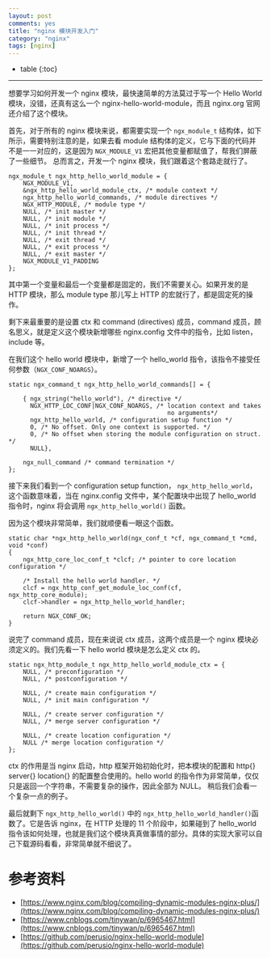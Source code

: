```yaml
---
layout: post
comments: yes
title: "nginx 模块开发入门"
category: "nginx"
tags: [nginx]
---
```


* table
{:toc}
***

想要学习如何开发一个 nginx 模块，最快速简单的方法莫过于写一个 Hello World 模块，没错，还真有这么一个 nginx-hello-world-module，而且 nginx.org 官网还介绍了这个模块。

首先，对于所有的 nginx 模块来说，都需要实现一个 `ngx_module_t` 结构体，如下所示，需要特别注意的是，如果去看 module 结构体的定义，它与下面的代码并不是一一对应的，这是因为 `NGX_MODULE_V1` 宏把其他变量都赋值了，帮我们屏蔽了一些细节。 总而言之，开发一个 nginx 模块，我们跟着这个套路走就行了。

```
ngx_module_t ngx_http_hello_world_module = {
    NGX_MODULE_V1,
    &ngx_http_hello_world_module_ctx, /* module context */
    ngx_http_hello_world_commands, /* module directives */
    NGX_HTTP_MODULE, /* module type */
    NULL, /* init master */
    NULL, /* init module */
    NULL, /* init process */
    NULL, /* init thread */
    NULL, /* exit thread */
    NULL, /* exit process */
    NULL, /* exit master */
    NGX_MODULE_V1_PADDING
};
```

其中第一个变量和最后一个变量都是固定的，我们不需要关心。如果开发的是 HTTP 模块，那么 module type 那儿写上 HTTP 的宏就行了，都是固定死的操作。

剩下来最重要的是设置 ctx 和 command (directives) 成员，command 成员，顾名思义，就是定义这个模块新增哪些 nginx.config 文件中的指令，比如 listen，include 等。

在我们这个 hello world 模块中，新增了一个 hello_world 指令，该指令不接受任何参数（`NGX_CONF_NOARGS`）。

```
static ngx_command_t ngx_http_hello_world_commands[] = {

    { ngx_string("hello_world"), /* directive */
      NGX_HTTP_LOC_CONF|NGX_CONF_NOARGS, /* location context and takes
                                            no arguments*/
      ngx_http_hello_world, /* configuration setup function */
      0, /* No offset. Only one context is supported. */
      0, /* No offset when storing the module configuration on struct. */
      NULL},

    ngx_null_command /* command termination */
};
```

接下来我们看到一个 configuration setup function， `ngx_http_hello_world`，这个函数意味着，当在 nginx.config 文件中，某个配置块中出现了 hello_world 指令时，nginx 将会调用 `ngx_http_hello_world()` 函数。

因为这个模块非常简单，我们就顺便看一眼这个函数。

```
static char *ngx_http_hello_world(ngx_conf_t *cf, ngx_command_t *cmd, void *conf)
{
    ngx_http_core_loc_conf_t *clcf; /* pointer to core location configuration */

    /* Install the hello world handler. */
    clcf = ngx_http_conf_get_module_loc_conf(cf, ngx_http_core_module);
    clcf->handler = ngx_http_hello_world_handler;

    return NGX_CONF_OK;
} 
```

说完了 command 成员，现在来说说 ctx 成员，这两个成员是一个 nginx 模块必须定义的。我们先看一下 hello world 模块是怎么定义 ctx 的。

```
static ngx_http_module_t ngx_http_hello_world_module_ctx = {
    NULL, /* preconfiguration */
    NULL, /* postconfiguration */

    NULL, /* create main configuration */
    NULL, /* init main configuration */

    NULL, /* create server configuration */
    NULL, /* merge server configuration */

    NULL, /* create location configuration */
    NULL /* merge location configuration */
};
```

ctx 的作用是当 nginx 启动，http 框架开始初始化时，把本模块的配置和 http{} server{} location{} 的配置整合使用的。hello world 的指令作为非常简单，仅仅只是返回一个字符串，不需要复杂的操作，因此全部为 NULL。 稍后我们会看一个复杂一点的例子。

最后就剩下 `ngx_http_hello_world()` 中的 `ngx_http_hello_world_handler()`函数了。它是告诉 nginx，在 HTTP 处理的 11 个阶段中，如果碰到了 hello_world 指令该如何处理，也就是我们这个模块真真做事情的部分。具体的实现大家可以自己下载源码看看，非常简单就不细说了。




# 参考资料
- [https://www.nginx.com/blog/compiling-dynamic-modules-nginx-plus/](https://www.nginx.com/blog/compiling-dynamic-modules-nginx-plus/)
- [https://www.cnblogs.com/tinywan/p/6965467.html](https://www.cnblogs.com/tinywan/p/6965467.html)
- [https://github.com/perusio/nginx-hello-world-module](https://github.com/perusio/nginx-hello-world-module)




